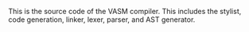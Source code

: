 This is the source code of the VASM compiler. This includes the stylist, code generation, linker, lexer, parser, and AST generator.